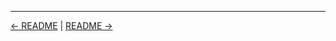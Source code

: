 

<!-- FooterStart -->
---
[← README](../03_09_challenge_use_a_build_tool_parameters/README.md) | [README →](../../ch4_organize_jobs_with_views_folders/04_01_jenkins_build_agents_cloud_runners/README.md)
<!-- FooterEnd -->

